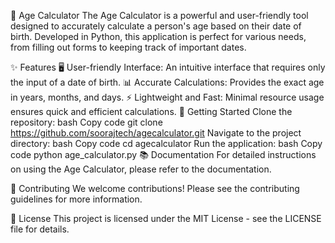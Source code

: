 📅 Age Calculator
The Age Calculator is a powerful and user-friendly tool designed to accurately calculate a person's age based on their date of birth. Developed in Python, this application is perfect for various needs, from filling out forms to keeping track of important dates.

✨ Features
🖥️ User-friendly Interface: An intuitive interface that requires only the input of a date of birth.
📊 Accurate Calculations: Provides the exact age in years, months, and days.
⚡ Lightweight and Fast: Minimal resource usage ensures quick and efficient calculations.
🚀 Getting Started
Clone the repository:
bash
Copy code
git clone https://github.com/soorajtech/agecalculator.git
Navigate to the project directory:
bash
Copy code
cd agecalculator
Run the application:
bash
Copy code
python age_calculator.py
📚 Documentation
For detailed instructions on using the Age Calculator, please refer to the documentation.

🤝 Contributing
We welcome contributions! Please see the contributing guidelines for more information.

📜 License
This project is licensed under the MIT License - see the LICENSE file for details.

